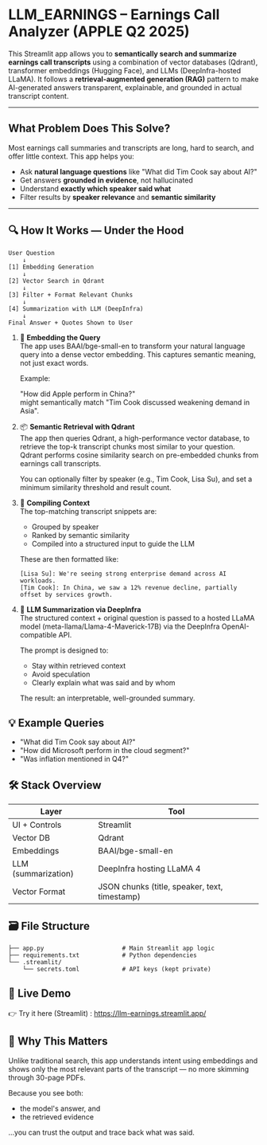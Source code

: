 #  LLM_EARNINGS – Earnings Call Analyzer (APPLE Q2 2025)

This Streamlit app allows you to **semantically search and summarize earnings call transcripts** using a combination of vector databases (Qdrant), transformer embeddings (Hugging Face), and LLMs (DeepInfra-hosted LLaMA). It follows a **retrieval-augmented generation (RAG)** pattern to make AI-generated answers transparent, explainable, and grounded in actual transcript content.

---

##  What Problem Does This Solve?

Most earnings call summaries and transcripts are long, hard to search, and offer little context. This app helps you:

- Ask **natural language questions** like "What did Tim Cook say about AI?"
- Get answers **grounded in evidence**, not hallucinated
- Understand **exactly which speaker said what**
- Filter results by **speaker relevance** and **semantic similarity**

---

## 🔍 How It Works — Under the Hood

```
User Question
    ↓
[1] Embedding Generation
    ↓
[2] Vector Search in Qdrant
    ↓
[3] Filter + Format Relevant Chunks
    ↓
[4] Summarization with LLM (DeepInfra)
    ↓
Final Answer + Quotes Shown to User
```

1. 🔢 **Embedding the Query**  
   The app uses BAAI/bge-small-en to transform your natural language query into a dense vector embedding. This captures semantic meaning, not just exact words.

   Example:
   
   "How did Apple perform in China?"  
   might semantically match "Tim Cook discussed weakening demand in Asia".

2. 📦 **Semantic Retrieval with Qdrant**  
   The app then queries Qdrant, a high-performance vector database, to retrieve the top-k transcript chunks most similar to your question. Qdrant performs cosine similarity search on pre-embedded chunks from earnings call transcripts.
   
   You can optionally filter by speaker (e.g., Tim Cook, Lisa Su), and set a minimum similarity threshold and result count.

3. 🧩 **Compiling Context**  
   The top-matching transcript snippets are:
   
   - Grouped by speaker
   - Ranked by semantic similarity
   - Compiled into a structured input to guide the LLM
   
   These are then formatted like:
   
   ```
   [Lisa Su]: We're seeing strong enterprise demand across AI workloads.
   [Tim Cook]: In China, we saw a 12% revenue decline, partially offset by services growth.
   ```

4. 📝 **LLM Summarization via DeepInfra**  
   The structured context + original question is passed to a hosted LLaMA model (meta-llama/Llama-4-Maverick-17B) via the DeepInfra OpenAI-compatible API.
   
   The prompt is designed to:
   
   - Stay within retrieved context
   - Avoid speculation
   - Clearly explain what was said and by whom
   
   The result: an interpretable, well-grounded summary.

## 💡 Example Queries

- "What did Tim Cook say about AI?"
- "How did Microsoft perform in the cloud segment?"
- "Was inflation mentioned in Q4?"

## 🛠️ Stack Overview

| Layer | Tool |
|-------|------|
| UI + Controls | Streamlit |
| Vector DB | Qdrant |
| Embeddings | BAAI/bge-small-en |
| LLM (summarization) | DeepInfra hosting LLaMA 4 |
| Vector Format | JSON chunks (title, speaker, text, timestamp) |

## 🗃️ File Structure

```
├── app.py                      # Main Streamlit app logic
├── requirements.txt            # Python dependencies
└── .streamlit/
    └── secrets.toml            # API keys (kept private)
```

## 🧪 Live Demo

👉 Try it here (Streamlit) : https://llm-earnings.streamlit.app/



## 🧠 Why This Matters

Unlike traditional search, this app understands intent using embeddings and shows only the most relevant parts of the transcript — no more skimming through 30-page PDFs.

Because you see both:
- the model's answer, and
- the retrieved evidence

…you can trust the output and trace back what was said.

